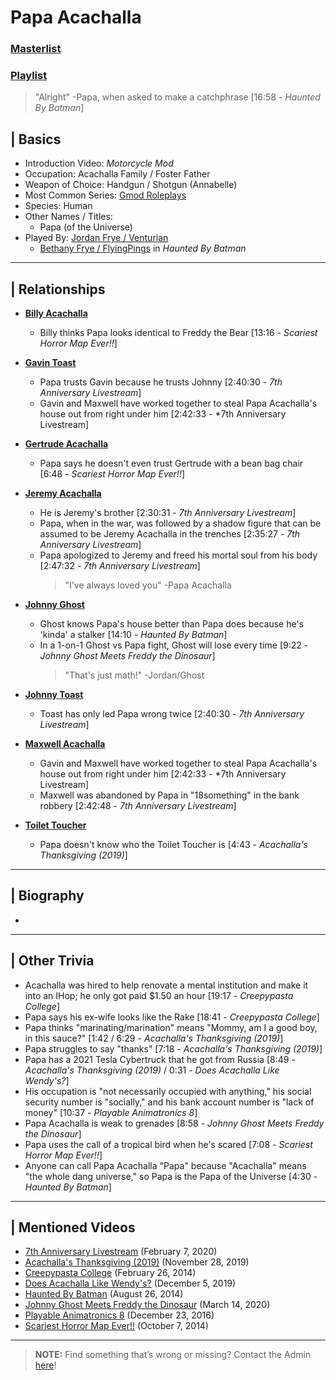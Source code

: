 # Papa Acachalla
### [Masterlist]()
### [Playlist]()

> "Alright" -Papa, when asked to make a catchphrase \[16:58 - *Haunted By Batman*]

## | Basics
- Introduction Video: *Motorcycle Mod*
- Occupation: Acachalla Family / Foster Father
- Weapon of Choice: Handgun / Shotgun \(Annabelle)
- Most Common Series: [Gmod Roleplays](6.Series/Gmod/Roleplays.md)
- Species: Human
- Other Names / Titles:
  - Papa \(of the Universe)
- Played By: [Jordan Frye / Venturian](3.Siblings/3.1.Jordan-Frye-Venturian.md)
  - [Bethany Frye / FlyingPings](3.Siblings/3.3.Bethany-Frye-FlyingPings.md) in *Haunted By Batman*

----

## | Relationships
- [**Billy Acachalla**](5.Characters/Billy_Acachalla.md)
  - Billy thinks Papa looks identical to Freddy the Bear \[13:16 - *Scariest Horror Map Ever!!*]

- [**Gavin Toast**](5.Characters/One-Use_Uncommon.md)
  - Papa trusts Gavin because he trusts Johnny \[2:40:30 - *7th Anniversary Livestream*]
  - Gavin and Maxwell have worked together to steal Papa Acachalla's house out from right under him \[2:42:33 - *7th Anniversary Livestream]

- [**Gertrude Acachalla**](5.Characters/Gerturde_Acachalla.md)
  - Papa says he doesn't even trust Gertrude with a bean bag chair \[6:48 - *Scariest Horror Map Ever!!*]

- [**Jeremy Acachalla**](5.Characters/One-Use_Uncommon.md)
  - He is Jeremy's brother \[2:30:31 - *7th Anniversary Livestream*]
  - Papa, when in the war, was followed by a shadow figure that can be assumed to be Jeremy Acachalla in the trenches \[2:35:27 - *7th Anniversary Livestream*]
  - Papa apologized to Jeremy and freed his mortal soul from his body \[2:47:32 - *7th Anniversary Livestream*]
    > "I've always loved you" -Papa Acachalla

- [**Johnny Ghost**](5.Characters/Johnny_Ghost.md)
  - Ghost knows Papa's house better than Papa does because he's 'kinda' a stalker \[14:10 - *Haunted By Batman*]
  - In a 1-on-1 Ghost vs Papa fight, Ghost will lose every time \[9:22 - *Johnny Ghost Meets Freddy the Dinosaur*]
    > "That's just math!" -Jordan/Ghost

- [**Johnny Toast**](5.Characters/Johnny_Toast.md)
  - Toast has only led Papa wrong twice \[2:40:30 - *7th Anniversary Livestream*]

- [**Maxwell Acachalla**](5.Characters/Maxwell_Acachalla.md)
  - Gavin and Maxwell have worked together to steal Papa Acachalla's house out from right under him \[2:42:33 - *7th Anniversary Livestream]
  - Maxwell was abandoned by Papa in "18something" in the bank robbery \[2:42:48 - *7th Anniversary Livestream*]

- [**Toilet Toucher**](5.Characters/Toilet_Toucher.md)
  - Papa doesn't know who the Toilet Toucher is [4:43 - *Acachalla's Thanksgiving (2019)*]

----

## | Biography
- 

----

## | Other Trivia
- Acachalla was hired to help renovate a mental institution and make it into an IHop; he only got paid $1.50 an hour \[19:17 - *Creepypasta College*]
- Papa says his ex-wife looks like the Rake \[18:41 - *Creepypasta College*]
- Papa thinks "marinating/marination" means "Mommy, am I a good boy, in this sauce?" \[1:42 / 6:29 - *Acachalla's Thanksgiving (2019)*]
- Papa struggles to say "thanks" \[7:18 - *Acachalla's Thanksgiving (2019)*]
- Papa has a 2021 Tesla Cybertruck that he got from Russia \[8:49 - *Acachalla's Thanksgiving (2019)* / 0:31 - *Does Acachalla Like Wendy's?*]
- His occupation is "not necessarily occupied with anything," his social security number is "socially," and his bank account number is "lack of money" \[10:37 - *Playable Animatronics 8*]
- Papa Acachalla is weak to grenades \[8:58 - *Johnny Ghost Meets Freddy the Dinosaur*]
- Papa uses the call of a tropical bird when he's scared \[7:08 - *Scariest Horror Map Ever!!*]
- Anyone can call Papa Acachalla "Papa" because "Acachalla" means "the whole dang universe," so Papa is the Papa of the Universe \[4:30 - *Haunted By Batman*]

----

## | Mentioned Videos
- [7th Anniversary Livestream](https://youtu.be/GBFpW-t83Zs) \(February 7, 2020)
- [Acachalla's Thanksgiving (2019)](https://youtu.be/dC5GT2mZNEk) \(November 28, 2019)
- [Creepypasta College](https://youtu.be/TyTM5NU8jKY) \(February 26, 2014)
- [Does Acachalla Like Wendy's?](https://youtu.be/K2-86Dc81Ec) \(December 5, 2019)
- [Haunted By Batman](https://youtu.be/LymOGelRMwc) \(August 26, 2014)
- [Johnny Ghost Meets Freddy the Dinosaur](https://youtu.be/cNcfpGXRgYM) \(March 14, 2020)
- [Playable Animatronics 8](https://youtu.be/KByoXkGBzWo) \(December 23, 2016)
- [Scariest Horror Map Ever!!](https://youtu.be/7ZrYVSgBI1Y) \(October 7, 2014)

----

> **NOTE:** Find something that’s wrong or missing? Contact the Admin [here](../chapter_2.md)!